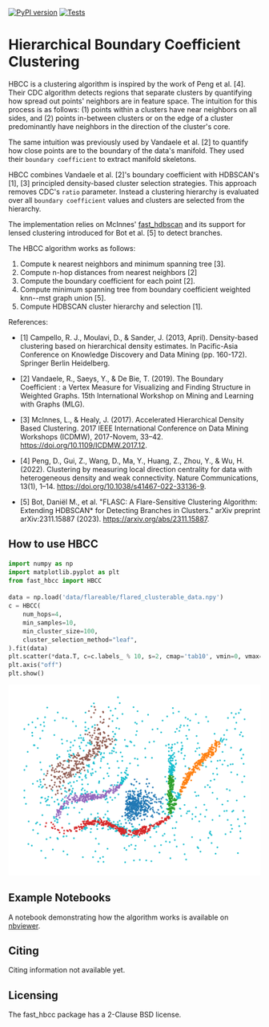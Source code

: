 [![PyPI
version](https://badge.fury.io/py/fast_hbcc.svg)](https://badge.fury.io/py/fast_hbcc)
[![Tests](https://github.com/vda-lab/fast_hbcc/actions/workflows/Tests.yml/badge.svg?branch=main)](https://github.com/vda-lab/fast_hbcc/actions/workflows/Tests.yml)


Hierarchical Boundary Coefficient Clustering
============================================

HBCC is a clustering algorithm is inspired by the work of Peng et al. [4]. Their
CDC algorithm detects regions that separate clusters by quantifying how spread
out points' neighbors are in feature space. The intuition for this process is as
follows: (1) points within a clusters have near neighbors on all sides, and (2)
points in-between clusters or on the edge of a cluster predominantly have
neighbors in the direction of the cluster's core.

The same intuition was previously used by Vandaele et al. [2] to quantify how
close points are to the boundary of the data's manifold. They used their
`boundary coefficient` to extract manifold skeletons.

HBCC combines Vandaele et al. [2]'s boundary coefficient with HDBSCAN's [1], [3]
principled density-based cluster selection strategies. This approach removes
CDC's `ratio` parameter. Instead a clustering hierarchy is evaluated over all
 `boundary coefficient` values and clusters are selected from the hierarchy.

The implementation relies on McInnes'
[fast_hdbscan](https://github.com/TutteInstitute/fast_hdbscan) and its support
for lensed clustering introduced for Bot et al. [5] to detect branches.

The HBCC algorithm works as follows:

1. Compute k nearest neighbors and minimum spanning tree [3].
2. Compute n-hop distances from nearest neighbors [2]
3. Compute the boundary coefficient for each point [2].
4. Compute minimum spanning tree from boundary coefficient weighted knn--mst
   graph union [5].
5. Compute HDBSCAN cluster hierarchy and selection [1].

References:
  - [1] Campello, R. J., Moulavi, D., & Sander, J. (2013, April). Density-based
    clustering based on hierarchical density estimates. In Pacific-Asia
    Conference on Knowledge Discovery and Data Mining (pp. 160-172). Springer
    Berlin Heidelberg.

  - [2] Vandaele, R., Saeys, Y., & De Bie, T. (2019). The Boundary Coefficient :
    a Vertex Measure for Visualizing and Finding Structure in Weighted Graphs.
    15th International Workshop on Mining and Learning with Graphs (MLG).

  - [3] McInnes, L., & Healy, J. (2017). Accelerated Hierarchical Density Based
    Clustering. 2017 IEEE International Conference on Data Mining Workshops
    (ICDMW), 2017-Novem, 33–42. https://doi.org/10.1109/ICDMW.2017.12.

  - [4] Peng, D., Gui, Z., Wang, D., Ma, Y., Huang, Z., Zhou, Y., & Wu, H.
    (2022). Clustering by measuring local direction centrality for data with
    heterogeneous density and weak connectivity. Nature Communications, 13(1),
    1–14. https://doi.org/10.1038/s41467-022-33136-9.

  - [5] Bot, Daniël M., et al. "FLASC: A Flare-Sensitive Clustering Algorithm:
    Extending HDBSCAN* for Detecting Branches in Clusters." arXiv preprint
    arXiv:2311.15887 (2023). https://arxiv.org/abs/2311.15887.


How to use HBCC
---------------

```python
import numpy as np
import matplotlib.pyplot as plt
from fast_hbcc import HBCC

data = np.load('data/flareable/flared_clusterable_data.npy')
c = HBCC(
    num_hops=4,
    min_samples=10,
    min_cluster_size=100,
    cluster_selection_method="leaf",
).fit(data)
plt.scatter(*data.T, c=c.labels_ % 10, s=2, cmap='tab10', vmin=0, vmax=9)
plt.axis("off")
plt.show()
```
![HBCC cluster scatterplot](./doc/_static/example.png)



## Example Notebooks

A notebook demonstrating how the algorithm works is available on
[nbviewer](https://nbviewer.org/github/vda-lab/fast_hbcc/blob/master/notebooks/HBCC.ipynb).


## Citing

Citing information not available yet.


## Licensing

The fast_hbcc package has a 2-Clause BSD license. 